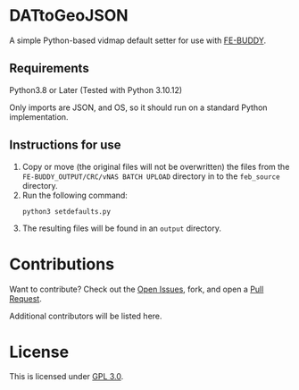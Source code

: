 # DATtoGeoJSON

A simple Python-based vidmap default setter for use with [FE-BUDDY](https://github.com/Nikolai558/FE-BUDDY).

## Requirements

Python3.8 or Later (Tested with Python 3.10.12)

Only imports are JSON, and OS, so it should run on a standard Python implementation.

## Instructions for use

1. Copy or move (the original files will not be overwritten) the files from the `FE-BUDDY_OUTPUT/CRC/vNAS BATCH UPLOAD` directory in to the `feb_source` directory.
2. Run the following command:
   <br/>
   ```
   python3 setdefaults.py
   ```
3. The resulting files will be found in an `output` directory.

# Contributions

Want to contribute? Check out the [Open Issues](https://github.com/misterrodg/FEB-DefaultSetter/issues), fork, and open a [Pull Request](https://github.com/misterrodg/FEB-DefaultSetter/pulls).

Additional contributors will be listed here.

# License

This is licensed under [GPL 3.0](./LICENSE).
